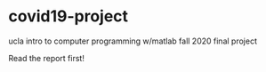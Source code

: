 # covid19-project
ucla intro to computer programming w/matlab fall 2020 final project

Read the report first!
